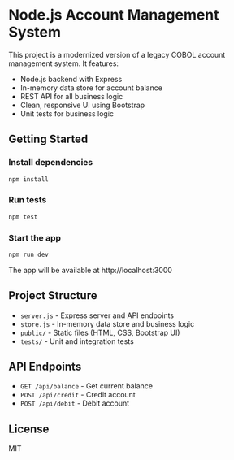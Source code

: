 # Node.js Account Management System

This project is a modernized version of a legacy COBOL account management system. It features:

- Node.js backend with Express
- In-memory data store for account balance
- REST API for all business logic
- Clean, responsive UI using Bootstrap
- Unit tests for business logic

## Getting Started

### Install dependencies

```bash
npm install
```

### Run tests

```bash
npm test
```

### Start the app

```bash
npm run dev
```

The app will be available at http://localhost:3000

## Project Structure
- `server.js` - Express server and API endpoints
- `store.js` - In-memory data store and business logic
- `public/` - Static files (HTML, CSS, Bootstrap UI)
- `tests/` - Unit and integration tests

## API Endpoints
- `GET /api/balance` - Get current balance
- `POST /api/credit` - Credit account
- `POST /api/debit` - Debit account

## License
MIT
